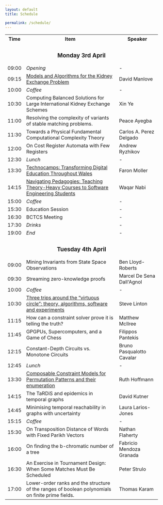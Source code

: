 ```yaml
---
layout: default
title: Schedule

permalink: /schedule/
---
```


<table>
    <tr>
        <th>Time</th>
        <th>Item</th>
        <th>Speaker</th>
    </tr>
    <tr>
    </tr>
    <tr>
    <td style="text-align: center; padding-bottom: 0px;" colspan=3><h3><b>Monday 3rd April</b></h3></td>
    </tr>
    <tr>
        <td>09:00</td>
        <td><i>Opening</i></td>
        <td>-</td>
    </tr>
    <tr>
        <td>09:15</td>
        <td><a href="/speakers#ProfDavidManlove">Models and Algorithms for the Kidney Exchange Problem</a></td>
        <td>David Manlove</td>
    </tr>
    <tr>
        <td>10:00</td>
        <td><i>Coffee</i></td>
        <td>-</td>
    </tr>
    <tr>
        <td>10:30</td>
        <td>Computing Balanced Solutions for Large International Kidney Exchange Schemes</td>
        <td>Xin Ye</td>
    </tr>
    <tr>
        <td>11:00</td>
        <td>Resolving the complexity of variants of stable matching problems. </td>
        <td>Peace Ayegba</td>
    </tr>
    <tr>
        <td>11:30</td>
        <td>Towards a Physical Fundamental Computational Complexity Theory</td>
        <td>Carlos A. Perez Delgado</td>
    </tr>
    <tr>
        <td>12:00</td>
        <td>On Cost Register Automata with Few Registers</td>
        <td>Andrew Ryzhikov</td>
    </tr>
    <tr>
        <td>12:30</td>
        <td><i>Lunch</i></td>
        <td>-</td>
    </tr>
    <tr>
        <td>13:30</td>
        <td><a href="/speakers#ProfFaronMoller">Technocamps: Transforming Digital Education Throughout Wales</a></td>
        <td>Faron Moller</td>
    </tr>
    <tr>
        <td>14:15</td>
        <td><a href="/speakers#DrSyedWaqarNabi">Navigating Pedagogies: Teaching Theory-Heavy Courses to Software Engineering Students</a></td>
        <td>Waqar Nabi</td>
    </tr>
    <tr>
        <td>15:00</td>
        <td><i>Coffee</i></td>
        <td>-</td>
    </tr>
    <tr>
        <td>15:30</td>
        <td>Education Session</td>
        <td>-</td>
    </tr>
    <tr>
        <td>16:30</td>
        <td>BCTCS Meeting</td>
        <td>-</td>
    </tr>
    <tr>
        <td>17:30</td>
        <td><i>Drinks</i></td>
        <td>-</td>
    </tr>
        <tr>
        <td>19:00</td>
        <td><i>End</i></td>
        <td>-</td>
    </tr>
    <tr>
    <td style="text-align: center; padding-bottom: 0px;" colspan=3><h3><b>Tuesday 4th April</b></h3></td>
    </tr>
    <tr>
        <td>09:00</td>
        <td>Mining Invariants from State Space Observations</td>
        <td>Ben Lloyd-Roberts</td>
    </tr>
    <tr>
        <td>09:30</td>
        <td>Streaming zero-knowledge proofs</td>
        <td>Marcel De Sena Dall'Agnol</td>
    </tr>
    <tr>
        <td>10:00</td>
        <td><i>Coffee</i></td>
        <td>-</td>
    </tr>
    <tr>
        <td>10:30</td>
        <td><a href="/speakers#ProfSteveLinton">Three trips around the “virtuous circle”: theory, algorithms, software and experiments</a></td>
        <td>Steve Linton</td>
    </tr>
    <tr>
        <td>11:15</td>
        <td> How can a constraint solver prove it is telling the truth?</td>
        <td>Matthew McIlree</td>
    </tr>
    <tr>
        <td>11:45</td>
        <td>GPGPUs, Supercomputers, and a Game of Chess</td>
        <td>Filippos Pantekis</td>
    </tr>
    <tr>
        <td>12:15</td>
        <td>Constant-Depth Circuits vs. Monotone Circuits</td>
        <td>Bruno Pasqualotto Cavalar</td>
    </tr>
    <tr>
        <td>12:45</td>
        <td><i>Lunch</i></td>
        <td>-</td>
    </tr>
    <tr>
        <td>13:30</td>
        <td><a href="/speakers#DrRuthHoffmann">Composable Constraint Models for Permutation Patterns and their enumeration</a></td>
        <td>Ruth Hoffmann</td>
    </tr>
    <tr>
        <td>14:15</td>
        <td>The TaRDiS and epidemics in temporal graphs</td>
        <td>David Kutner</td>
    </tr>
    <tr>
        <td>14:45</td>
        <td>Minimising temporal reachability in graphs with uncertainty</td>
        <td>Laura Larios-Jones</td>
    </tr>
    <tr>
        <td>15:15</td>
        <td><i>Coffee</i></td>
        <td>-</td>
    </tr>
    <tr>
        <td>15:30</td>
        <td>On Transposition Distance of Words with Fixed Parikh Vectors</td>
        <td>Nathan Flaherty</td>
    </tr>
    <tr>
        <td>16:00</td>
        <td>On finding the b-chromatic number of a tree</td>
        <td>Fabricio Mendoza Granada</td>
    </tr>
    <tr>
        <td>16:30</td>
        <td>An Exercise in Tournament Design: When Some Matches Must Be Scheduled</td>
        <td>Peter Strulo</td>
    </tr>
    <tr>
        <td>17:00</td>
        <td> Lower-order ranks and the structure of the ranges of boolean polynomials on finite prime fields.</td>
        <td>Thomas Karam</td>
    </tr>
</table>

